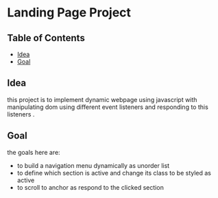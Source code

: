 # Landing Page Project

## Table of Contents

* [Idea ](#idea)
* [Goal ](#goal)


## Idea

this project is to implement dynamic webpage using javascript with manipulating dom using different event listeners and responding to this listeners .

## Goal

the goals here are:
 - to build a navigation menu dynamically as unorder list  
 - to define which section is active and change its class to be styled as active
 - to scroll to anchor as respond to the clicked section  